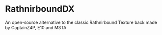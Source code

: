 # RathnirboundDX

An open-source alternative to the classic Rathnirbound Texture back made by CaptainZ4P, E10 and M3TA
